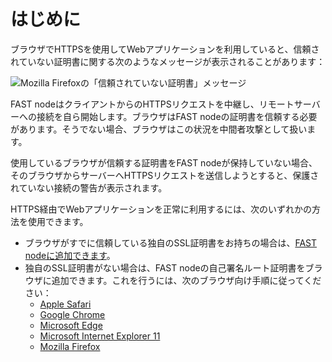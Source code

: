 [link-node-installation]:       install-certificate-on-fast-node.md
[link-safari-ssl]:              browsers-ssl/safari-ssl.md
[link-chrome-ssl]:              browsers-ssl/chrome-ssl.md
[link-edge-ssl]:                browsers-ssl/edge-ssl.md
[link-ie11-ssl]:                browsers-ssl/ie11-ssl.md
[link-firefox-ssl]:             browsers-ssl/firefox-ssl.md

[img-insecure-connection]:      ../../images/fast/qsg/common/deployment/11-qsg-fast-inst-untrusted-cert.png


# はじめに

ブラウザでHTTPSを使用してWebアプリケーションを利用していると、信頼されていない証明書に関する次のようなメッセージが表示されることがあります：

![Mozilla Firefoxの「信頼されていない証明書」メッセージ][img-insecure-connection]

FAST nodeはクライアントからのHTTPSリクエストを中継し、リモートサーバーへの接続を自ら開始します。ブラウザはFAST nodeの証明書を信頼する必要があります。そうでない場合、ブラウザはこの状況を中間者攻撃として扱います。  

使用しているブラウザが信頼する証明書をFAST nodeが保持していない場合、そのブラウザからサーバーへHTTPSリクエストを送信しようとすると、保護されていない接続の警告が表示されます。

HTTPS経由でWebアプリケーションを正常に利用するには、次のいずれかの方法を使用できます。
* ブラウザがすでに信頼している独自のSSL証明書をお持ちの場合は、[FAST nodeに追加できます][link-node-installation]。
* 独自のSSL証明書がない場合は、FAST nodeの自己署名ルート証明書をブラウザに追加できます。これを行うには、次のブラウザ向け手順に従ってください：
    * [Apple Safari][link-safari-ssl]
    * [Google Chrome][link-chrome-ssl]
    * [Microsoft Edge][link-edge-ssl]
    * [Microsoft Internet Explorer 11][link-ie11-ssl]
    * [Mozilla Firefox][link-firefox-ssl]